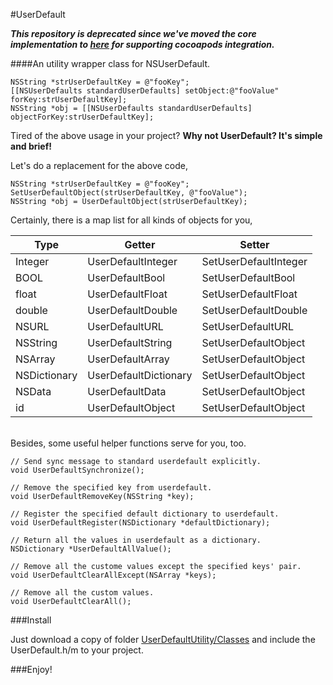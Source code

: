 #UserDefault

***This repository is deprecated since we've moved the core implementation to [here](https://github.com/xingheng/UserDefaultsHelper) for supporting cocoapods integration.***



####An utility wrapper class for NSUserDefault.

>
    NSString *strUserDefaultKey = @"fooKey";
    [[NSUserDefaults standardUserDefaults] setObject:@"fooValue" forKey:strUserDefaultKey];
    NSString *obj = [[NSUserDefaults standardUserDefaults] objectForKey:strUserDefaultKey];

Tired of the above usage in your project? **Why not UserDefault? It's simple and brief!**

Let's do a replacement for the above code,

>
    NSString *strUserDefaultKey = @"fooKey";
    SetUserDefaultObject(strUserDefaultKey, @"fooValue");
    NSString *obj = UserDefaultObject(strUserDefaultKey);


Certainly, there is a map list for all kinds of objects for you,

| Type         | Getter                | Setter                |
| ------------ | --------------------- | --------------------- |
| Integer      | UserDefaultInteger    | SetUserDefaultInteger |
| BOOL         | UserDefaultBool       | SetUserDefaultBool    |
| float        | UserDefaultFloat      | SetUserDefaultFloat   |
| double       | UserDefaultDouble     | SetUserDefaultDouble  |
| NSURL        | UserDefaultURL        | SetUserDefaultURL     |
| NSString     | UserDefaultString     | SetUserDefaultObject  |
| NSArray      | UserDefaultArray      | SetUserDefaultObject  |
| NSDictionary | UserDefaultDictionary | SetUserDefaultObject  |
| NSData       | UserDefaultData       | SetUserDefaultObject  |
| id           | UserDefaultObject     | SetUserDefaultObject  |


<br />
Besides, some useful helper functions serve for you, too.

	// Send sync message to standard userdefault explicitly.
	void UserDefaultSynchronize();	
	
	// Remove the specified key from userdefault.
	void UserDefaultRemoveKey(NSString *key);
	
	// Register the specified default dictionary to userdefault.
	void UserDefaultRegister(NSDictionary *defaultDictionary);
	
	// Return all the values in userdefault as a dictionary.
	NSDictionary *UserDefaultAllValue();
	
	// Remove all the custome values except the specified keys' pair.
	void UserDefaultClearAllExcept(NSArray *keys);
	
	// Remove all the custom values.
	void UserDefaultClearAll();


###Install

Just download a copy of folder [UserDefaultUtility/Classes](https://github.com/xingheng/UserDefault/tree/master/UserDefaultUtility/Classes) and include the UserDefault.h/m to your project.

###Enjoy!